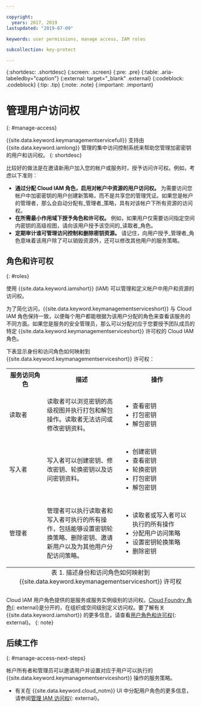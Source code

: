 ```yaml
---

copyright:
  years: 2017, 2019
lastupdated: "2019-07-09"

keywords: user permissions, manage access, IAM roles

subcollection: key-protect

---
```


{:shortdesc: .shortdesc}
{:screen: .screen}
{:pre: .pre}
{:table: .aria-labeledby="caption"}
{:external: target="_blank" .external}
{:codeblock: .codeblock}
{:tip: .tip}
{:note: .note}
{:important: .important}

# 管理用户访问权
{: #manage-access}

{{site.data.keyword.keymanagementservicefull}} 支持由 {{site.data.keyword.iamlong}} 管理的集中访问控制系统来帮助您管理加密密钥的用户和访问权。
{: shortdesc}

比较好的做法是在邀请新用户加入您的帐户或服务时，授予访问许可权。例如，考虑以下准则：

- **通过分配 Cloud IAM 角色，启用对帐户中资源的用户访问权。**
    为需要访问您帐户中加密密钥的用户创建新策略，而不是共享您的管理凭证。如果您是帐户的管理者，那么会自动分配有_管理者_策略，具有对该帐户下所有资源的访问权。
- **在所需最小作用域下授予角色和许可权。**
    例如，如果用户仅需要访问指定空间内密钥的高级视图，请向该用户授予该空间的_读取者_角色。
- **定期审计谁可管理访问控制和删除密钥资源。**
    请记住，向用户授予_管理者_角色意味着该用户除了可以销毁资源外，还可以修改其他用户的服务策略。

## 角色和许可权
{: #roles}

使用 {{site.data.keyword.iamshort}} (IAM) 可以管理和定义帐户中用户和资源的访问权。

为了简化访问，{{site.data.keyword.keymanagementserviceshort}} 与 Cloud IAM 角色保持一致，以便每个用户都能根据为该用户分配的角色来查看该服务的不同方面。如果您是服务的安全管理员，那么可以分配对应于您要授予团队成员的特定 {{site.data.keyword.keymanagementserviceshort}} 许可权的 Cloud IAM 角色。

下表显示身份和访问角色如何映射到 {{site.data.keyword.keymanagementserviceshort}} 许可权：

<table>
  <col width="20%">
  <col width="40%">
  <col width="40%">
  <tr>
    <th>服务访问角色</th>
    <th>描述</th>
    <th>操作</th>
  </tr>
  <tr>
    <td><p>读取者</p></td>
    <td><p>读取者可以浏览密钥的高级视图并执行打包和解包操作。读取者无法访问或修改密钥资料。</p></td>
    <td>
      <p>
        <ul>
          <li>查看密钥</li>
          <li>打包密钥</li>
          <li>解包密钥</li>
        </ul>
      </p>
    </td>
  </tr>
  <tr>
    <td><p>写入者</p></td>
    <td><p>写入者可以创建密钥、修改密钥、轮换密钥以及访问密钥资料。</p></td>
    <td>
      <p>
        <ul>
          <li>创建密钥</li>
          <li>查看密钥</li>
          <li>轮换密钥</li>
          <li>打包密钥</li>
          <li>解包密钥</li>
        </ul>
      </p>
    </td>
  </tr>
  <tr>
    <td><p>管理者</p></td>
    <td><p>管理者可以执行读取者和写入者可执行的所有操作，包括能够设置密钥轮换策略、删除密钥、邀请新用户以及为其他用户分配访问策略。</p></td>
    <td>
      <p>
        <ul>
          <li>读取者或写入者可以执行的所有操作</li>
          <li>分配用户访问策略</li>
          <li>设置密钥轮换策略</li>
          <li>删除密钥</li>
        </ul>
      </p>
    </td>
  </tr>
  <caption style="caption-side:bottom;">表 1. 描述身份和访问角色如何映射到 {{site.data.keyword.keymanagementserviceshort}} 许可权</caption>
</table>

Cloud IAM 用户角色提供的是服务或服务实例级别的访问权。[Cloud Foundry 角色](/docs/iam?topic=iam-cfaccess){: external}是分开的，在组织或空间级别定义访问权。要了解有关 {{site.data.keyword.iamshort}} 的更多信息，请查看[用户角色和许可权](/docs/iam?topic=iam-userroles){: external}。
{: note}

## 后续工作
{: #manage-access-next-steps}

帐户所有者和管理员可以邀请用户并设置对应于用户可以执行的 {{site.data.keyword.keymanagementserviceshort}} 操作的服务策略。

- 有关在 {{site.data.keyword.cloud_notm}} UI 中分配用户角色的更多信息，请参阅[管理 IAM 访问权](/docs/iam?topic=iam-getstarted){: external}。

